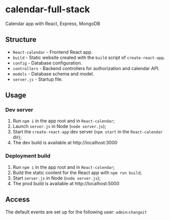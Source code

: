 # calendar-full-stack
Calendar app with React, Express, MongoDB

## Structure
* `React-calendar` - Frontend React app.
* `build` - Static website created with the `build` script of `create-react-app`.
* `config` - Database configuration.
* `controllers` - Backend controllers for authorization and calendar API.
* `models` - Database schema and model.
* `server.js` - Startup file.

## Usage

### Dev server

1. Run `npm i` in the app root and in `React-calendar`;
2. Launch `server.js` in Node (`node server.js`);
3. Start the `create-react-app` dev server (`npm start` in the `React-calendar` dir);
4. The dev build is available at http://localhost:3000

### Deployment build

1. Run `npm i` in the app root and in `React-calendar`;
2. Build the static content for the React app with `npm run build`;
3. Start `server.js` in Node (`node server.js`);
4. The prod build is available at http://localhost:5000

## Access

The default events are set up for the following user: `admin`:`changeit`
